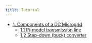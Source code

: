 ```yaml
---
title: Tutorial
---
```


* [1. Components of a DC Microgrid](tutorial/components.md)
  * [1.1 Pi-model transmission line](#11-pi-model-transmission-line)
  * [1.2 Step-down (buck) converter](#12-step-down-buck-converter)
